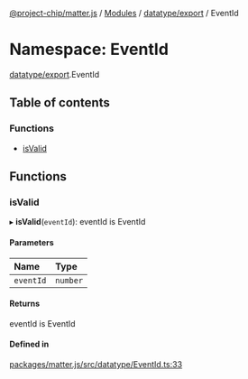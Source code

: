 [@project-chip/matter.js](../README.md) / [Modules](../modules.md) / [datatype/export](datatype_export.md) / EventId

# Namespace: EventId

[datatype/export](datatype_export.md).EventId

## Table of contents

### Functions

- [isValid](datatype_export.EventId.md#isvalid)

## Functions

### isValid

▸ **isValid**(`eventId`): eventId is EventId

#### Parameters

| Name | Type |
| :------ | :------ |
| `eventId` | `number` |

#### Returns

eventId is EventId

#### Defined in

[packages/matter.js/src/datatype/EventId.ts:33](https://github.com/project-chip/matter.js/blob/5f71eedebdb9fa54338bde320c311bb359b7455d/packages/matter.js/src/datatype/EventId.ts#L33)
